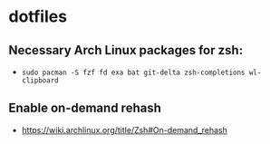 # dotfiles

## Necessary Arch Linux packages for zsh:
  * ```Shell
    sudo pacman -S fzf fd exa bat git-delta zsh-completions wl-clipboard
    ```
## Enable on-demand rehash
  * https://wiki.archlinux.org/title/Zsh#On-demand_rehash
